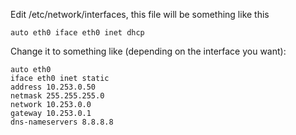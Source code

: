 Edit /etc/network/interfaces, this file will be something like this

    auto eth0 iface eth0 inet dhcp

Change it to something like (depending on the interface you want):

    auto eth0 
    iface eth0 inet static 
    address 10.253.0.50 
    netmask 255.255.255.0 
    network 10.253.0.0 
    gateway 10.253.0.1 
    dns-nameservers 8.8.8.8

